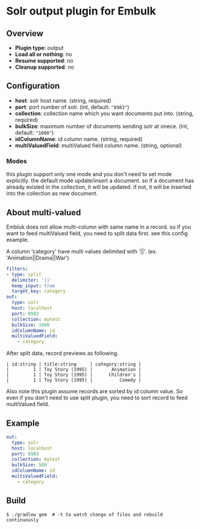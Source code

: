 # Solr output plugin for Embulk

## Overview

* **Plugin type**: output
* **Load all or nothing**: no
* **Resume supported**: no
* **Cleanup supported**: no

## Configuration

- **host**: solr host name. (string, required)
- **port**: port number of solr. (int, default: `"8983"`)
- **collection**: collection name which you want documents put into. (string, required)
- **bulkSize**: maximum number of documents sending solr at onece. (int, default: `"1000"`)
- **idColumnName**: id column name. (string, required)
- **multiValuedField**: multiValued field column name. (string, optional)

### Modes

this plugin support only one mode and you don't need to set mode explicitly.
the default mode update/insert a document. so if a document has already existed in the collection, it will be updated. if not, it will be inserted into the collection as new document.

## About multi-valued

Embluk does not allow multi-column with same name in a record. so if you want to feed multiValued field, you need to split data first. see this config example.

A column 'category' have multi values delimited with '||'. (ex. 'Animation||Drama||War')

```yaml
filters:
- type: split
  delimiter: '||'
  keep_input: true
  target_key: category
out:
  type: solr
  host: localhost
  port: 8983
  collection: mytest
  bulkSize: 1000
  idColumnName: id
  multiValuedField:
    - category
```

After split data, record previews as following.
```
| id:string | title:string     | category:string |
|         1 | Toy Story (1995) |       Animation |
|         1 | Toy Story (1995) |      Children's |
|         1 | Toy Story (1995) |          Comedy |
```


Also note this plugin assume records are sorted by id column value. So even if you don't need to use split plugin, you need to sort record to feed multiValued field.

## Example

```yaml
out:
  type: solr
  host: localhost
  port: 8983
  collection: mytest
  bulkSize: 500
  idColumnName: id
  multiValuedField:
    - category
```


## Build

```
$ ./gradlew gem  # -t to watch change of files and rebuild continuously
```
